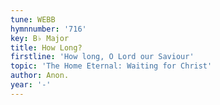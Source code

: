 ```yaml
---
tune: WEBB
hymnnumber: '716'
key: B♭ Major
title: How Long?
firstline: 'How long, O Lord our Saviour'
topic: 'The Home Eternal: Waiting for Christ'
author: Anon.
year: '-'
---
```

